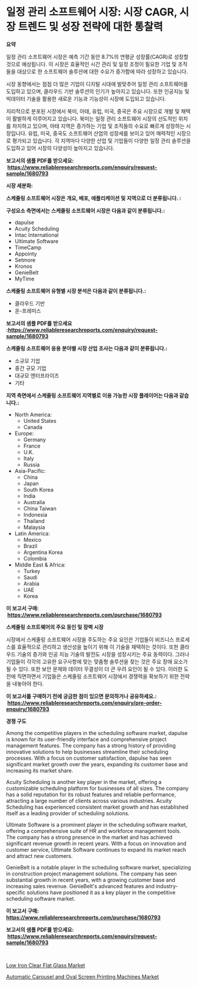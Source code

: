 <p><h1>일정 관리 소프트웨어 시장: 시장 CAGR, 시장 트렌드 및 성장 전략에 대한 통찰력</h1></p><p><strong>요약</strong></p>
<p><p>일정 관리 소프트웨어 시장은 예측 기간 동안 8.7%의 연평균 성장률(CAGR)로 성장할 것으로 예상됩니다. 이 시장은 효율적인 시간 관리 및 일정 조정이 필요한 기업 및 조직들을 대상으로 한 소프트웨어 솔루션에 대한 수요가 증가함에 따라 성장하고 있습니다.</p><p>시장 동향에서는 점점 더 많은 기업이 디지털 시대에 발맞추어 일정 관리 소프트웨어를 도입하고 있으며, 클라우드 기반 솔루션의 인기가 높아지고 있습니다. 또한 인공지능 및 빅데이터 기술을 활용한 새로운 기능과 기능성이 시장에 도입되고 있습니다.</p><p>지리적으로 분포된 시장에서 북미, 아태, 유럽, 미국, 중국은 주요 시장으로 개발 및 채택이 활발하게 이루어지고 있습니다. 북미는 일정 관리 소프트웨어 시장의 선도적인 위치를 차지하고 있으며, 아태 지역은 증가하는 기업 및 조직들의 수요로 빠르게 성장하는 시장입니다. 유럽, 미국, 중국도 소프트웨어 산업의 성장세를 보이고 있어 매력적인 시장으로 평가되고 있습니다. 각 지역마다 다양한 산업 및 기업들이 다양한 일정 관리 솔루션을 도입하고 있어 시장의 다양성이 높아지고 있습니다.</p></p>
<p><strong>보고서의 샘플 PDF를 받으세요: &nbsp;<a href="https://www.reliableresearchreports.com/enquiry/request-sample/1680793">https://www.reliableresearchreports.com/enquiry/request-sample/1680793</a></strong></p>
<p><strong>시장 세분화:</strong></p>
<p><strong> 스케줄링 소프트웨어 시장은 개요, 배포, 애플리케이션 및 지역으로 더 분류됩니다. :</strong></p>
<p><strong>구성요소 측면에서는 스케줄링 소프트웨어 시장은 다음과 같이 분류됩니다.:</strong></p>
<p><ul><li>dapulse</li><li>Acuity Scheduling</li><li>Intac International</li><li>Ultimate Software</li><li>TimeCamp</li><li>Appointy</li><li>Setmore</li><li>Kronos</li><li>GenieBelt</li><li>MyTime</li></ul></p>
<p><strong> 스케줄링 소프트웨어 유형별 시장 분석은 다음과 같이 분류됩니다.:</strong></p>
<p><ul><li>클라우드 기반</li><li>온-프레미스</li></ul></p>
<p><strong>보고서의 샘플 PDF를 받으세요 :<a href="https://www.reliableresearchreports.com/enquiry/request-sample/1680793">https://www.reliableresearchreports.com/enquiry/request-sample/1680793</a></strong></p>
<p><strong> 스케줄링 소프트웨어 응용 분야별 시장 산업 조사는 다음과 같이 분류됩니다.:</strong></p>
<p><ul><li>소규모 기업</li><li>중간 규모 기업</li><li>대규모 엔터프라이즈</li><li>기타</li></ul></p>
<p><strong>지역 측면에서 스케줄링 소프트웨어 지역별로 이용 가능한 시장 플레이어는 다음과 같습니다.:</strong></p>
<p><ul>
    <li>
        North America:
        <ul>
            <li>United States</li>
            <li>Canada</li>
        </ul>
    </li>
    <li>
        Europe:
        <ul>
            <li>Germany</li>
            <li>France</li>
            <li>U.K.</li>
            <li>Italy</li>
            <li>Russia</li>
        </ul>
    </li>
    <li>
        Asia-Pacific:
        <ul>
            <li>China</li>
            <li>Japan</li>
            <li>South Korea</li>
            <li>India</li>
            <li>Australia</li>
            <li>China Taiwan</li>
            <li>Indonesia</li>
            <li>Thailand</li>
            <li>Malaysia</li>
        </ul>
    </li>
    <li>
        Latin America:
        <ul>
            <li>Mexico</li>
            <li>Brazil</li>
            <li>Argentina Korea</li>
            <li>Colombia</li>
        </ul>
    </li>
    <li>
        Middle East & Africa:
        <ul>
            <li>Turkey</li>
            <li>Saudi</li>
            <li>Arabia</li>
            <li>UAE</li>
            <li>Korea</li>
        </ul>
    </li>
    </ul></p>
<p><strong>이 보고서 구매: &nbsp;<a href="https://www.reliableresearchreports.com/purchase/1680793">https://www.reliableresearchreports.com/purchase/1680793</a></strong></p>
<p><strong>스케줄링 소프트웨어의 주요 동인 및 장벽 시장</strong></p>
<p><p>시장에서 스케줄링 소프트웨어 시장을 주도하는 주요 요인은 기업들이 비즈니스 프로세스를 효율적으로 관리하고 생산성을 높이기 위해 이 기술을 채택하는 것이다. 또한 클라우드 기술의 증가와 인공 지능 기술의 발전도 시장을 성장시키는 주요 동력이다. 그러나 기업들이 각각의 고유한 요구사항에 맞는 맞춤형 솔루션을 찾는 것은 주요 장애 요소가 될 수 있다. 또한 보안 문제와 데이터 무결성이 더 큰 우려 요인이 될 수 있다. 이러한 도전에 직면하면서 기업들은 스케줄링 소프트웨어 시장에서 경쟁력을 확보하기 위한 전략을 내놓아야 한다.</p></p>
<p><strong>이 보고서를 구매하기 전에 궁금한 점이 있으면 문의하거나 공유하세요.: &nbsp;<a href="https://www.reliableresearchreports.com/enquiry/pre-order-enquiry/1680793">https://www.reliableresearchreports.com/enquiry/pre-order-enquiry/1680793</a></strong></p>
<p><strong>경쟁 구도</strong></p>
<p><p>Among the competitive players in the scheduling software market, dapulse is known for its user-friendly interface and comprehensive project management features. The company has a strong history of providing innovative solutions to help businesses streamline their scheduling processes. With a focus on customer satisfaction, dapulse has seen significant market growth over the years, expanding its customer base and increasing its market share.</p><p>Acuity Scheduling is another key player in the market, offering a customizable scheduling platform for businesses of all sizes. The company has a solid reputation for its robust features and reliable performance, attracting a large number of clients across various industries. Acuity Scheduling has experienced consistent market growth and has established itself as a leading provider of scheduling solutions.</p><p>Ultimate Software is a prominent player in the scheduling software market, offering a comprehensive suite of HR and workforce management tools. The company has a strong presence in the market and has achieved significant revenue growth in recent years. With a focus on innovation and customer service, Ultimate Software continues to expand its market reach and attract new customers.</p><p>GenieBelt is a notable player in the scheduling software market, specializing in construction project management solutions. The company has seen substantial growth in recent years, with a growing customer base and increasing sales revenue. GenieBelt's advanced features and industry-specific solutions have positioned it as a key player in the competitive scheduling software market.</p></p>
<p><strong>이 보고서 구매: &nbsp; <a href="https://www.reliableresearchreports.com/purchase/1680793">https://www.reliableresearchreports.com/purchase/1680793</a></strong></p>
<p><strong>보고서의 샘플 PDF를 받으세요: &nbsp;<a href="https://www.reliableresearchreports.com/enquiry/request-sample/1680793">https://www.reliableresearchreports.com/enquiry/request-sample/1680793</a></strong><strong></strong></p>
<p>&nbsp;</p>
<p><p><a href="https://github.com/Hazelklievgspy6vdcsmu106w/Market-Research-Report-List-1/blob/main/low-iron-clear-flat-glass-market.md">Low Iron Clear Flat Glass Market</a></p><p><a href="https://picayune-night-cbd.notion.site/Automatic-Carousel-and-Oval-Screen-Printing-Machines-Market-Offers-Provide-Insightful-Data-for-the-T-6b156555c0404cc580a25973d7f11419">Automatic Carousel and Oval Screen Printing Machines Market</a></p></p>